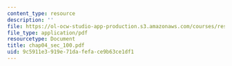 ```yaml
---
content_type: resource
description: ''
file: https://ol-ocw-studio-app-production.s3.amazonaws.com/courses/res-6-001-continuum-electromechanics-spring-2009/9c5911e3919e71dafeface9b63ce1df1_chap04_sec_100.pdf
file_type: application/pdf
resourcetype: Document
title: chap04_sec_100.pdf
uid: 9c5911e3-919e-71da-fefa-ce9b63ce1df1
---
```

